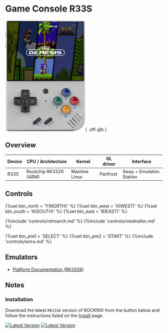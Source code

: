 # Game Console R33S

![](../../_inc/images/devices/unbranded-game-console-r33s.png){ .off-glb }

## Overview

| Device | CPU / Architecture | Kernel | GL driver | Interface |
| -- | -- | -- | -- | -- |
| R33S | Rockchip RK3326 (ARM) | Mainline Linux | Panfrost | Sway + Emulation Station |

## Controls

{%set btn_north = 'Y(NORTH)' %}
{%set btn_west = 'X(WEST)' %}
{%set btn_south = 'A(SOUTH)' %}
{%set btn_east = 'B(EAST)' %}

{%include 'controls/retroarch.md' %}
{%include 'controls/mednafen.md' %}

{%set btn_pre1 = 'SELECT' %}
{%set btn_pre2 = 'START' %}
{%include 'controls/extra.md' %}

## Emulators

- [Platform Documentation (RK3326)](https://github.com/ROCKNIX/distribution/blob/main/documentation/PER_DEVICE_DOCUMENTATION/RK3326)

## Notes

### Installation

Download the latest `RK3326` version of ROCKNIX from the button below and follow the instructions listed on the [Install](../../../play/install/) page.

[![Latest Version](https://img.shields.io/github/release/ROCKNIX/distribution.svg?labelColor=111111&color=FF5555&label=Latest&style=flat#only-light)](https://github.com/ROCKNIX/distribution/releases/latest)
[![Latest Version](https://img.shields.io/github/release/ROCKNIX/distribution.svg?labelColor=dddddd&color=FF5555&label=Latest&style=flat#only-dark)](https://github.com/ROCKNIX/distribution/releases/latest)
